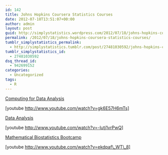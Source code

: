 ```yaml
---
id: 142
title: Johns Hopkins Coursera Statistics Courses
date: 2012-07-18T13:51:07+00:00
author: admin
layout: post
guid: http://simplystatistics.wordpress.com/2012/07/18/johns-hopkins-coursera-statistics-courses
permalink: /2012/07/18/johns-hopkins-coursera-statistics-courses/
tumblr_simplystatistics_permalink:
  - http://simplystatistics.tumblr.com/post/27481030592/johns-hopkins-coursera-statistics-courses
tumblr_simplystatistics_id:
  - 27481030592
dsq_thread_id:
  - 942699152
categories:
  - Uncategorized
tags:
  - R
---
```

<a href="https://www.coursera.org/course/compdata" target="_blank">Computing for Data Analysis</a>

[youtube http://www.youtube.com/watch?v=gk6E57H6mTs]

<a href="https://www.coursera.org/course/dataanalysis" target="_blank">Data Analysis</a>

[youtube http://www.youtube.com/watch?v=-lutj1vrPwQ]

<a href="https://www.coursera.org/course/biostats" target="_blank">Mathematical Biostatistics Bootcamp</a>

[youtube http://www.youtube.com/watch?v=ekdpaf\_WT\_8]